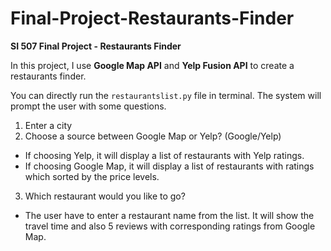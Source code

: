 # Final-Project-Restaurants-Finder
**SI 507 Final Project - Restaurants Finder**

In this project, I use **Google Map API** and **Yelp Fusion API** to create a restaurants finder. 

You can directly run the ```restaurantslist.py``` file in terminal.
The system will prompt the user with some questions.
1. Enter a city
2. Choose a source between Google Map or Yelp? (Google/Yelp)
- If choosing Yelp, it will display a list of restaurants with Yelp ratings.
- If choosing Google Map, it will display a list of restaurants with ratings which sorted by the price levels.
3. Which restaurant would you like to go?
- The user have to enter a restaurant name from the list. It will show the travel time and also 5 reviews with corresponding ratings from Google Map.
